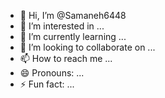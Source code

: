 - 👋 Hi, I’m @Samaneh6448
- 👀 I’m interested in ...
- 🌱 I’m currently learning ...
- 💞️ I’m looking to collaborate on ...
- 📫 How to reach me ...
- 😄 Pronouns: ...
- ⚡ Fun fact: ...

<!---
Samaneh6448/Samaneh6448 is a ✨ special ✨ repository because its `README.md` (this file) appears on your GitHub profile.
You can click the Preview link to take a look at your changes.
---->
